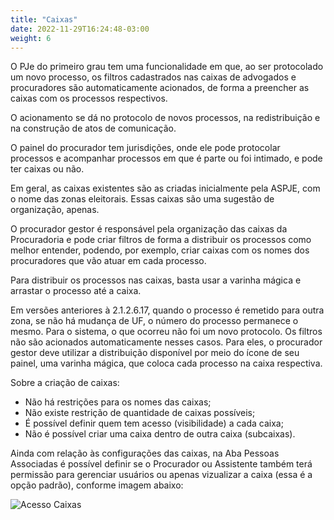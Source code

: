 ```yaml
---
title: "Caixas"
date: 2022-11-29T16:24:48-03:00
weight: 6
---
```


O PJe do primeiro grau tem uma funcionalidade em que, ao ser protocolado um novo processo, os filtros cadastrados nas caixas de advogados e procuradores são automaticamente acionados, de forma a preencher as caixas com os processos respectivos.

O acionamento se dá no protocolo de novos processos, na redistribuição e na construção de atos de comunicação.

O painel do procurador tem jurisdições, onde ele pode protocolar processos e acompanhar processos em que é parte ou foi intimado, e pode ter caixas ou não.

Em geral, as caixas existentes são as criadas inicialmente pela ASPJE, com o nome das zonas eleitorais. Essas caixas são uma sugestão de organização, apenas.

O procurador gestor é responsável pela organização das caixas da Procuradoria e pode criar filtros de forma a distribuir os processos como melhor entender, podendo, por exemplo, criar caixas com os nomes dos procuradores que vão atuar em cada processo.

Para distribuir os processos nas caixas, basta usar a varinha mágica e arrastar o processo até a caixa.

Em versões anteriores à 2.1.2.6.17, quando o processo é remetido para outra zona, se não há mudança de UF, o número do processo permanece o mesmo. Para o sistema, o que ocorreu não foi um novo protocolo. Os filtros não são acionados automaticamente nesses casos. Para eles, o procurador gestor deve utilizar a distribuição disponível por meio do ícone de seu painel, uma varinha mágica, que coloca cada processo na caixa respectiva.

Sobre a criação de caixas:
+ Não há restrições para os nomes das caixas;
+ Não existe restrição de quantidade de caixas possíveis;
+ É possível definir quem tem acesso (visibilidade) a cada caixa;
+ Não é possível criar uma caixa dentro de outra caixa (subcaixas).

Ainda com relação às configurações das caixas, na Aba Pessoas Associadas é possível definir se o Procurador ou Assistente também terá permissão para gerenciar usuários ou apenas vizualizar a caixa (essa é a opção padrão), conforme imagem abaixo:


![Acesso Caixas](/imagens/acesso-caixas.jpg)

